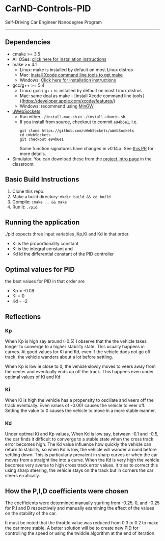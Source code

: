 # CarND-Controls-PID
Self-Driving Car Engineer Nanodegree Program

---

## Dependencies

* cmake >= 3.5
 * All OSes: [click here for installation instructions](https://cmake.org/install/)
* make >= 4.1
  * Linux: make is installed by default on most Linux distros
  * Mac: [install Xcode command line tools to get make](https://developer.apple.com/xcode/features/)
  * Windows: [Click here for installation instructions](http://gnuwin32.sourceforge.net/packages/make.htm)
* gcc/g++ >= 5.4
  * Linux: gcc / g++ is installed by default on most Linux distros
  * Mac: same deal as make - [install Xcode command line tools]((https://developer.apple.com/xcode/features/)
  * Windows: recommend using [MinGW](http://www.mingw.org/)
* [uWebSockets](https://github.com/uWebSockets/uWebSockets)
  * Run either `./install-mac.sh` or `./install-ubuntu.sh`.
  * If you install from source, checkout to commit `e94b6e1`, i.e.
    ```
    git clone https://github.com/uWebSockets/uWebSockets 
    cd uWebSockets
    git checkout e94b6e1
    ```
    Some function signatures have changed in v0.14.x. See [this PR](https://github.com/udacity/CarND-MPC-Project/pull/3) for more details.
* Simulator. You can download these from the [project intro page](https://github.com/udacity/self-driving-car-sim/releases) in the classroom.

## Basic Build Instructions

1. Clone this repo.
2. Make a build directory: `mkdir build && cd build`
3. Compile: `cmake .. && make`
4. Run it: `./pid`. 

## Running the application
./pid expects three input variables ,Kp,Ki and Kd in that order.
* Ki is the proportionality constant
* Ki is the integral constant and 
* Kd id the differential constant of the PID controller

## Optimal values for PID
the best values for PID in that order are 
* Kp = -0.08
* Ki = 0
* Kd = -2

## Reflections
### Kp
When Kp is high say around (-0.5) I observe that the the vehicle takes longer to converge to a higher stability state. This usually happens in curves. At good values for Ki and Kd, even if the vehicle does not go off track, the vehicle wanders about a lot before settling.

When Kp is low ie close to 0, the vehicle slowly moves to veers away from the center and eventually ends up off the track. This happens even under optimal values of Ki and Kd

### Ki
When Ki is high the vehicle has a propensity to oscillate and veers off the track eventually. Even values of -0.001 causes the vehicle to veer off. Setting the value to 0 causes the vehicle to move in a more stable manner.

### Kd
Under optimal Ki and Kp values, When Kd is low say, between -0.1 and -0.5, the car finds it difficult to converge to a stable state when the cross track error becomes high. The Kd value influence how quickly the vehicle can return to stability, so when Kd is low, the vehicle will wander around before settling down. This is particularly prevalent in sharp curves or when the car moves from  a straight line into a curve. When the Kd is very high the vehicle becomes very averse to high cross track error values. It tries to correct this using sharp steering, the vehicle stays on the track  but in corners the car steers erratically.

## How the P,I,D coefficients were chosen
The coefficients were determined manually starting from -0.25, 0, and -0.25 for P,I and D respectively and manually examining the effect of the values on the stability of the car.

It must be noted that the throttle value was reduced from 0.3 to 0.2 to make the car more stable. A better solution will be to create new PID for controlling the speed or using the twiddle algorithm at the end of iteration.



